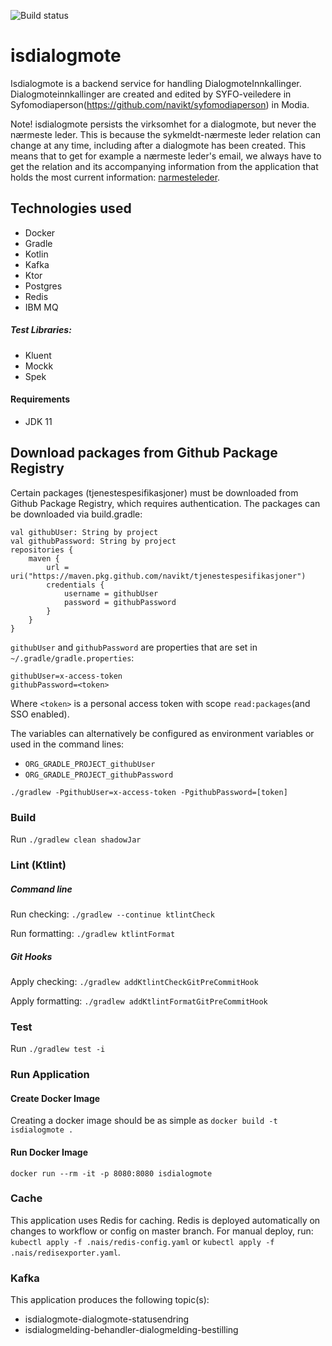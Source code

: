 ![Build status](https://github.com/navikt/isdialogmote/workflows/main/badge.svg?branch=master)

# isdialogmote

Isdialogmote is a backend service for handling DialogmoteInnkallinger. Dialogmoteinnkallinger are created and edited by
SYFO-veiledere in Syfomodiaperson(https://github.com/navikt/syfomodiaperson) in Modia.

Note! isdialogmote persists the virksomhet for a dialogmote, but never the nærmeste leder. This is because the
sykmeldt-nærmeste leder relation can change at any time, including after a dialogmote has been created. This means that
to get for example a nærmeste leder's email, we always have to get the relation and its accompanying information from
the application that holds the most current information: [narmesteleder](https://github.com/navikt/narmesteleder).

## Technologies used

* Docker
* Gradle
* Kotlin
* Kafka
* Ktor
* Postgres
* Redis
* IBM MQ

##### Test Libraries:

* Kluent
* Mockk
* Spek

#### Requirements

* JDK 11

## Download packages from Github Package Registry

Certain packages (tjenestespesifikasjoner) must be downloaded from Github Package Registry, which requires
authentication. The packages can be downloaded via build.gradle:

```
val githubUser: String by project
val githubPassword: String by project
repositories {
    maven {
        url = uri("https://maven.pkg.github.com/navikt/tjenestespesifikasjoner")
        credentials {
            username = githubUser
            password = githubPassword
        }
    }
}
```

`githubUser` and `githubPassword` are properties that are set in `~/.gradle/gradle.properties`:

```
githubUser=x-access-token
githubPassword=<token>
```

Where `<token>` is a personal access token with scope `read:packages`(and SSO enabled).

The variables can alternatively be configured as environment variables or used in the command lines:

* `ORG_GRADLE_PROJECT_githubUser`
* `ORG_GRADLE_PROJECT_githubPassword`

```
./gradlew -PgithubUser=x-access-token -PgithubPassword=[token]
```

### Build

Run `./gradlew clean shadowJar`

### Lint (Ktlint)

##### Command line

Run checking: `./gradlew --continue ktlintCheck`

Run formatting: `./gradlew ktlintFormat`

##### Git Hooks

Apply checking: `./gradlew addKtlintCheckGitPreCommitHook`

Apply formatting: `./gradlew addKtlintFormatGitPreCommitHook`

### Test

Run `./gradlew test -i`

### Run Application

#### Create Docker Image

Creating a docker image should be as simple as `docker build -t isdialogmote .`

#### Run Docker Image

`docker run --rm -it -p 8080:8080 isdialogmote`

### Cache

This application uses Redis for caching. Redis is deployed automatically on changes to workflow or config on master
branch. For manual deploy, run: `kubectl apply -f .nais/redis-config.yaml`
or `kubectl apply -f .nais/redisexporter.yaml`.

### Kafka

This application produces the following topic(s):

* isdialogmote-dialogmote-statusendring
* isdialogmelding-behandler-dialogmelding-bestilling
